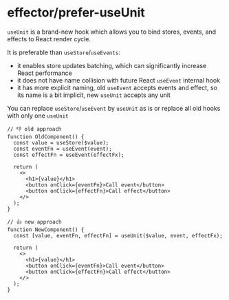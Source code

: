 # effector/prefer-useUnit

`useUnit` is a brand-new hook which allows you to bind stores, events, and effects to React render cycle.

It is preferable than `useStore`/`useEvents`:

- it enables store updates batching, which can significantly increase React performance
- it does not have name collision with future React `useEvent` internal hook
- it has more explicit naming, old `useEvent` accepts events and effect, so its name is a bit implicit, new `useUnit` accepts any unit

You can replace `useStore`/`useEvent` by `useUnit` as is or replace all old hooks with only one `useUnit`

```tsx
// 👎 old approach
function OldComponent() {
  const value = useStore($value);
  const eventFn = useEvent(event);
  const effectFn = useEvent(effectFx);

  return (
    <>
      <h1>{value}</h1>
      <button onClick={eventFn}>Call event</button>
      <button onClick={effectFn}>Call effect</button>
    </>
  );
}

// 👍 new approach
function NewComponent() {
  const [value, eventFn, effectFn] = useUnit($value, event, effectFx);

  return (
    <>
      <h1>{value}</h1>
      <button onClick={eventFn}>Call event</button>
      <button onClick={effectFn}>Call effect</button>
    </>
  );
}
```
